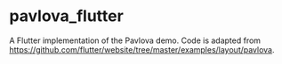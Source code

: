 # pavlova_flutter

A Flutter implementation of the Pavlova demo. Code is adapted from https://github.com/flutter/website/tree/master/examples/layout/pavlova.
